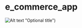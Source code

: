# e_commerce_app

![Alt text](https://drive.google.com/file/d/1aOWG5fvtgTbZfKExtmLl9p2cezCa3VSf/view?usp=share_link) "Optional title")
